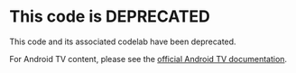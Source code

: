 # This code is DEPRECATED

This code and its associated codelab have been deprecated.

For Android TV content, please see the [official Android TV documentation](https://developer.android.com/training/tv).
